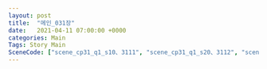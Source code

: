 ```yaml
---
layout: post
title:  "메인_031장"
date:   2021-04-11 07:00:00 +0000
categories: Main
Tags: Story Main
SceneCode: ["scene_cp31_q1_s10、3111", "scene_cp31_q1_s20、3112", "scene_cp31_q2_s10、3121", "scene_cp31_q2_s20、3122", "scene_cp31_q3_s10、3131", "scene_cp31_q3_s20、3132", "scene_cp31_q4_s10、3141", "scene_cp31_q4_s20、3142", "scene_cp31_q4_s30、3143"]
---
```


